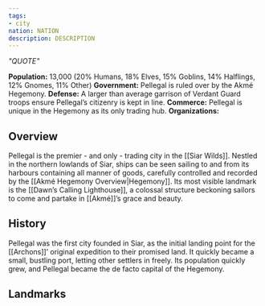 ```yaml
---
tags:
- city
nation: NATION
description: DESCRIPTION
---
```

*"QUOTE"*

**Population:** 13,000 (20% Humans, 18% Elves, 15% Goblins, 14% Halflings, 12% Gnomes, 11% Other)
**Government:** Pellegal is ruled over by the Akmé Hegemony.
**Defense:** A larger than average garrison of Verdant Guard troops ensure Pellegal’s citizenry is kept in line.
**Commerce:** Pellegal is unique in the Hegemony as its only trading hub.
**Organizations:**

## Overview
Pellegal is the premier - and only - trading city in the [[Siar Wilds]]. Nestled in the northern lowlands of Siar, ships can be seen sailing to and from its harbours containing all manner of goods, carefully controlled and recorded by the [[Akmé Hegemony Overview|Hegemony]]. Its most visible landmark is the [[Dawn’s Calling Lighthouse]], a colossal structure beckoning sailors to come and partake in [[Akmé]]’s grace and beauty.
## History
Pellegal was the first city founded in Siar, as the initial landing point for the [[Archons]]’ original expedition to their promised land. It quickly became a small, bustling port, letting other settlers in freely. Its population quickly grew, and Pellegal became the de facto capital of the Hegemony.
## Landmarks
